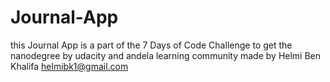 # Journal-App
this Journal App is a part of the 7 Days of Code Challenge to get the nanodegree by udacity and andela learning community
made by Helmi Ben Khalifa
helmibk1@gmail.com
